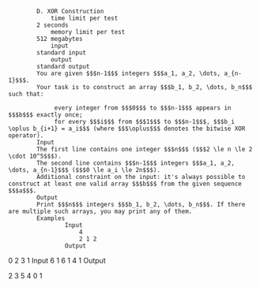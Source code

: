 			D. XOR Construction
				time limit per test
			2 seconds
				memory limit per test
			512 megabytes
				input
			standard input
				output
			standard output
			You are given $$$n-1$$$ integers $$$a_1, a_2, \dots, a_{n-1}$$$.
			Your task is to construct an array $$$b_1, b_2, \dots, b_n$$$ such that:
			 
				 every integer from $$$0$$$ to $$$n-1$$$ appears in $$$b$$$ exactly once; 
				 for every $$$i$$$ from $$$1$$$ to $$$n-1$$$, $$$b_i \oplus b_{i+1} = a_i$$$ (where $$$\oplus$$$ denotes the bitwise XOR operator). 
			Input
			The first line contains one integer $$$n$$$ ($$$2 \le n \le 2 \cdot 10^5$$$).
			The second line contains $$$n-1$$$ integers $$$a_1, a_2, \dots, a_{n-1}$$$ ($$$0 \le a_i \le 2n$$$).
			Additional constraint on the input: it's always possible to construct at least one valid array $$$b$$$ from the given sequence $$$a$$$.
			Output
			Print $$$n$$$ integers $$$b_1, b_2, \dots, b_n$$$. If there are multiple such arrays, you may print any of them.
			Examples
					Input
						4
						2 1 2
					Output
					
0 2 3 1 
					Input
						6
						1 6 1 4 1
					Output
					
2 3 5 4 0 1 
